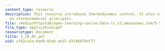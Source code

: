```yaml
---
content_type: resource
description: This resource introduces thermodynamic control. It also contains readings
  on stereochemical principals.
file: /media/https%3A/open-learning-course-data-rc.s3.amazonaws.com/5-512-synthetic-organic-chemistry-ii-spring-2005/c352ca1a8ad903abae37d31d6979aff7_2_28_05.pdf
file_type: application/pdf
resourcetype: Document
title: 2_28_05.pdf
uid: c352ca1a-8ad9-03ab-ae37-d31d6979aff7
---
```

